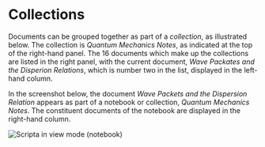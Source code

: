 # Collections


Documents can be grouped together as part of a
*collection*, as illustrated below.  The collection
is *Quantum Mechanics Notes*, as indicated
at the top of the right-hand panel.  The 16 documents
which make up the collections are listed in the right
panel, with the current document,
*Wave Packates and the Disperion Relations*,
which is number two in the list, displayed in the
left-hand column.


In the screenshot below, the document *Wave Packets
and the Dispersion Relation* appears as part of a
notebook or collection,  *Quantum Mechanics Notes*. The constituent documents of the notebook
are displayed in the right-hand column.

![Scripta in view mode (notebook)](https://i.ibb.co/fqpTGhH/image.png)


